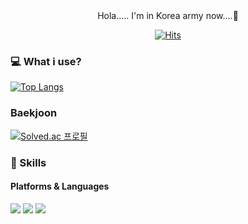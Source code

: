 <div align="center"> 
Hola..... I'm in Korea army now....🚀


[![Hits](https://hits.seeyoufarm.com/api/count/incr/badge.svg?url=https%3A%2F%2Fgithub.com%2Fjeha0714&count_bg=%2379C83D&title_bg=%23555555&icon=&icon_color=%23E7E7E7&title=hits&edge_flat=false)](https://github.com/jeha0714)
</div>

            
### 💻 What i use?
[![Top Langs](https://github-readme-stats.vercel.app/api/top-langs/?username=jeha0714&langs_count=7&layout=compact&theme=dark)](https://github.com/jeha0714/jeha0714)



### Baekjoon
[![Solved.ac
프로필](http://mazassumnida.wtf/api/v2/generate_badge?boj=jeha0714)](https://solved.ac/jeha0714)


### 💪 Skills
#### Platforms & Languages
<p>
    <img src="https://img.shields.io/badge/C-A8B9CC?style=round-square&logo=C&logoColor=white"/>
    <img src="https://img.shields.io/badge/Java-007396?style=round-square&logo=Java&logoColor=white"/>
    <img src="https://img.shields.io/badge/Python-3766AB?style=round-square&logo=Python&logoColor=white"/>
</p> 
